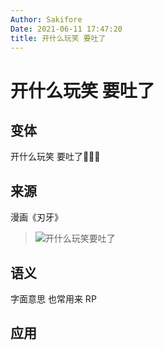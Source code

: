 ```yaml
---
Author: Sakifore
Date: 2021-06-11 17:47:20
title: 开什么玩笑 要吐了
---
```

# 开什么玩笑 要吐了

## 变体

开什么玩笑 要吐了🤮🤮🤮

## 来源

漫画《刃牙》

>![开什么玩笑要吐了](/img/pics/开什么玩笑要吐了.jpg)

## 语义

字面意思 也常用来 RP

## 应用

